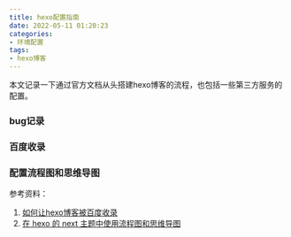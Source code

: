 ```yaml
---
title: hexo配置指南
date: 2022-05-11 01:20:23
categories:
- 环境配置
tags:
- hexo博客
---
```


本文记录一下通过官方文档从头搭建hexo博客的流程，也包括一些第三方服务的配置。

<!--more-->

### bug记录

### 百度收录

### 配置流程图和思维导图

  

参考资料：

1. [如何让hexo博客被百度收录](https://zhuqiaolun.github.io/2020/05/1590766728000/1590766728000/)
2. [在 hexo 的 next 主题中使用流程图和思维导图](https://liukun.site/post/d17f3bc0-e1a6-11ec-8be6-8bfaf164b008/)
